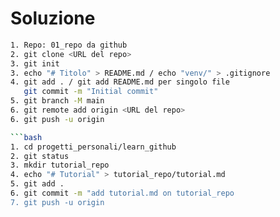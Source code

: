 # Soluzione

```bash
1. Repo: 01_repo da github
2. git clone <URL del repo>
3. git init
3. echo "# Titolo" > README.md / echo "venv/" > .gitignore
4. git add . / git add README.md per singolo file
   git commit -m "Initial commit"
5. git branch -M main
6. git remote add origin <URL del repo>
6. git push -u origin 

```bash
1. cd progetti_personali/learn_github
2. git status
3. mkdir tutorial_repo
4. echo "# Tutorial" > tutorial_repo/tutorial.md
5. git add .
6. git commit -m "add tutorial.md on tutorial_repo
7. git push -u origin